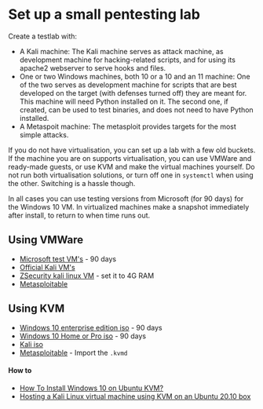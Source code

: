 # Set up a small pentesting lab

Create a testlab with:

* A Kali machine: The Kali machine serves as attack machine, as development machine for hacking-related scripts, and for using its apache2 webserver to serve hooks and files.
* One or two Windows machines, both 10 or a 10 and an 11 machine: One of the two serves as development machine for scripts that are best developed on the target (with defenses turned off) they are meant for. This machine will need Python installed on it. The second one, if created, can be used to test binaries, and does not need to have Python installed.
* A Metaspoit machine: The metasploit provides targets for the most simple attacks.

If you do not have virtualisation, you can set up a lab with a few old buckets. If the machine you are on supports virtualisation, you can use VMWare and ready-made guests, or use KVM and make the virtual machines yourself. Do not run both virtualisation solutions, or turn off one in `systemctl` when using the other. Switching is a hassle though.

In all cases you can use testing versions from Microsoft (for 90 days) for the Windows 10 VM. In virtualized machines make a snapshot immediately after install, to return to when time runs out.

## Using VMWare 
* [Microsoft test VM's](https://developer.microsoft.com/en-us/microsoft-edge/tools/vms/) - 90 days
* [Official Kali VM's](https://www.kali.org/get-kali/#kali-virtual-machines)
* [ZSecurity kali linux VM](https://zsecurity.org/download-custom-kali/) - set it to 4G RAM
* [Metasploitable](https://information.rapid7.com/metasploitable-download.html)

## Using KVM
* [Windows 10 enterprise edition iso](https://www.microsoft.com/en-us/evalcenter/evaluate-windows-10-enterprise) - 90 days
* [Windows 10 Home or Pro iso](https://www.microsoft.com/en-in/software-download/windows10ISO) - 90 days
* [Kali iso](https://www.kali.org/get-kali/#kali-bare-metal)
* [Metasploitable](https://information.rapid7.com/metasploitable-download.html) - Import the `.kvmd`

#### How to
* [How To Install Windows 10 on Ubuntu KVM?](https://getlabsdone.com/install-windows-10-on-ubuntu-kvm/)
* [Hosting a Kali Linux virtual machine using KVM on an Ubuntu 20.10 box](https://heds.nz/posts/hosting-kali-linux-kvm-ubuntu/)